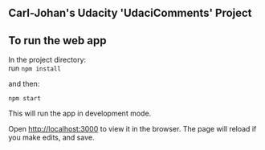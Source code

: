 ## Carl-Johan's Udacity 'UdaciComments' Project


## To run the web app
In the project directory: <br>
run `npm install`

and then:

`npm start`

This will run the app in development mode. <br>

Open [http://localhost:3000](http://localhost:3000ç) to view it in the browser.
The page will reload if you make edits, and save. <br>
